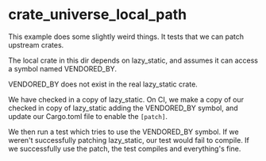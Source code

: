 # crate_universe_local_path

This example does some slightly weird things. It tests that we can patch upstream crates.

The local crate in this dir depends on lazy_static, and assumes it can access a symbol named VENDORED_BY.

VENDORED_BY does not exist in the real lazy_static crate.

We have checked in a copy of lazy_static. On CI, we make a copy of our checked in copy of lazy_static adding the VENDORED_BY symbol, and update our Cargo.toml file to enable the `[patch]`.

We then run a test which tries to use the VENDORED_BY symbol. If we weren't successfully patching lazy_static, our test would fail to compile. If we successfully use the patch, the test compiles and everything's fine.
